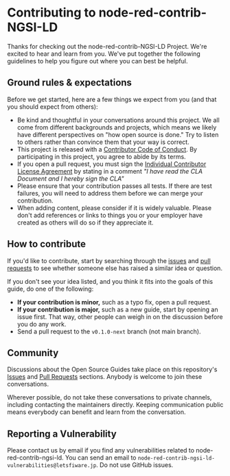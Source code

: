 # Contributing to node-red-contrib-NGSI-LD

Thanks for checking out the node-red-contrib-NGSI-LD Project. We're excited to hear and learn from you.
We've put together the following guidelines to help you figure out where you can best be helpful.

## Ground rules & expectations

Before we get started, here are a few things we expect from you (and that you should expect from others):

-   Be kind and thoughtful in your conversations around this project. We all come from different backgrounds and
    projects, which means we likely have different perspectives on "how open source is done." Try to listen to others
    rather than convince them that your way is correct.
-   This project is released with a [Contributor Code of Conduct](./CODE_OF_CONDUCT.md). By participating in this
    project, you agree to abide by its terms.
-   If you open a pull request, you must sign the
    [Individual Contributor License Agreement](https://github.com/lets-fiware/node-red-contrib-NGSI-LD/blob/main/node-red-contrib-NGSI-LD-individual-cla.pdf) by
    stating in a comment _"I have read the CLA Document and I hereby sign the CLA"_
-   Please ensure that your contribution passes all tests. If there are test failures, you will need to address them
    before we can merge your contribution.
-   When adding content, please consider if it is widely valuable. Please don't add references or links to things you or
    your employer have created as others will do so if they appreciate it.

## How to contribute

If you'd like to contribute, start by searching through the [issues](https://github.com/lets-fiware/node-red-contrib-NGSI-LD/issues) and
[pull requests](https://github.com/lets-fiware/node-red-contrib-NGSI-LD/pulls) to see whether someone else has raised a similar idea or
question.

If you don't see your idea listed, and you think it fits into the goals of this guide, do one of the following:

-   **If your contribution is minor,** such as a typo fix, open a pull request.
-   **If your contribution is major,** such as a new guide, start by opening an issue first. That way, other people can
    weigh in on the discussion before you do any work.
-   Send a pull request to the `v0.1.0-next` branch (not main branch).

## Community

Discussions about the Open Source Guides take place on this repository's
[Issues](https://github.com/lets-fiware/node-red-contrib-NGSI-LD/issues) and [Pull Requests](https://github.com/lets-fiware/node-red-contrib-NGSI-LD/pulls)
sections. Anybody is welcome to join these conversations.

Wherever possible, do not take these conversations to private channels, including contacting the maintainers directly.
Keeping communication public means everybody can benefit and learn from the conversation.

## Reporting a Vulnerability

Please contact us by email if you find any vulnerabilities related to node-red-contrib-ngsi-ld.
You can send an email to `node-red-contrib-ngsi-ld-vulnerabilities@letsfiware.jp`. Do not use GitHub issues.
